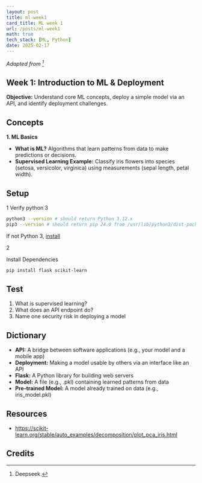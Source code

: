 ```yaml
---
layout: post
title: ml-week1
card_title: ML week 1
url: /posts/ml-week1
math: true
tech_stack: [ML, Python]
date: 2025-02-17
---
```


*Adapted from [^1]*

## Week 1: Introduction to ML & Deployment

**Objective:** Understand core ML concepts, deploy a simple model via an API, and identify deployment challenges.

## Concepts

**1. ML Basics**
- **What is ML?** Algorithms that learn patterns from data to make predictions or decisions.
- **Supervised Learning Example:** Classify iris flowers into species (setosa, versicolor, virginica) using measurements (sepal length, petal width).


## Setup

1 Verify python 3
```bash
python3 --version # should return Python 3.12.x
pip3 --version # should return pip 24.0 from /usr/lib/python3/dist-packages/pip (python 3.12)
```
If not Python 3, [install](https://www.python.org/downloads/)

2 

Install Dependencies
```bash
pip install flask scikit-learn
```

## Test

1. What is supervised learning?
2. What does an API endpoint do?
3. Name one security risk in deploying a model


## Dictionary
- **API:** A bridge between software applications (e.g., your model and a mobile app)
- **Deployment:** Making a model usable by others via an interface like an API
- **Flask:** A Python library for building web servers
- **Model:** A file (e.g., .pkl) containing learned patterns from data
- **Pre-trained Model:** A model already trained on data (e.g., iris_model.pkl)

## Resources
- https://scikit-learn.org/stable/auto_examples/decomposition/plot_pca_iris.html


## Credits

[^1]: Deepseek.
<!--Written by Jorge Porras (2025)-->